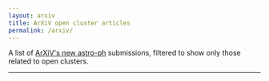 ```yaml
---
layout: arxiv
title: ArXiV open cluster articles
permalink: /arxiv/
---
```


A list of [ArXiV's new astro-ph](https://arxiv.org/list/astro-ph/new) submissions, filtered to show only those
related to open clusters.

---
